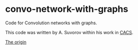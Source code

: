 # convo-network-with-graphs

Code for Convolution networks with graphs.

This code was written by A. Suvorov within his work in [CACS](https://cacs.ai/).

[The origin](https://github.com/aysuvorov/cacs_testing/tree/main/Convo-network-with-graphs)

